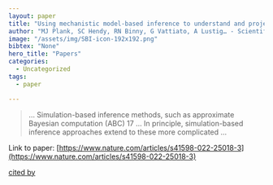 ```yaml
---
layout: paper
title: "Using mechanistic model-based inference to understand and project epidemic dynamics with time-varying contact and vaccination rates"
author: "MJ Plank, SC Hendy, RN Binny, G Vattiato, A Lustig… - Scientific Reports, 2022 - nature.com"
image: "/assets/img/SBI-icon-192x192.png"
bibtex: "None"
hero_title: "Papers"
categories:
  - Uncategorized
tags:
  - paper

---
```

>… Simulation-based inference methods, such as approximate Bayesian computation (ABC) 17 … In principle, simulation-based inference approaches extend to these more complicated …

Link to paper: [https://www.nature.com/articles/s41598-022-25018-3](https://www.nature.com/articles/s41598-022-25018-3)

[cited by](https://scholar.google.com/scholar?cites=4864613241366748869&as_sdt=2005&sciodt=0,5&hl=en&num=20)

